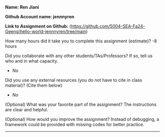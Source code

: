 **Name: Ren Jiani**

**Github Account name: jennnyren**

**Link to Assignment on Github:** (https://github.com/5004-SEA-Fa24-Geeng/hello-world-jennnyren/tree/main)

How many hours did it take you to complete this assignment (estimate)? -8 hours

Did you collaborate with any other students/TAs/Professors? If so, tell us who and in what
capacity. 

* No
  
Did you use any external resources (you do not have to cite in class material)? (Cite them below)

* No


(Optional) What was your favorite part of the assignment?
The instructions are clear and helpful.

(Optional) How would you improve the assignment?
Instead of debugging, a framework could be provided with missing codes for better practice.

---
